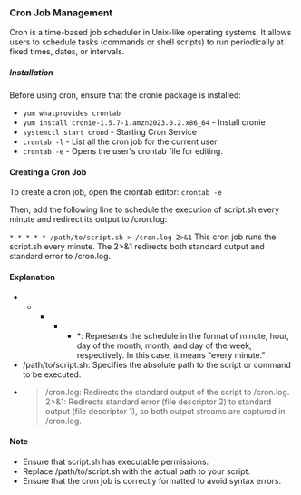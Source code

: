 ### Cron Job Management

Cron is a time-based job scheduler in Unix-like operating systems. It allows users to schedule tasks (commands or shell scripts) to run periodically at fixed times, dates, or intervals.

##### Installation
Before using cron, ensure that the cronie package is installed:

- `yum whatprovides crontab`
- `yum install cronie-1.5.7-1.amzn2023.0.2.x86_64` - Install cronie
- `systemctl start crond` - Starting Cron Service
- `crontab -l` - List all the cron job for the current user
- `crontab -e` - Opens the user's crontab file for editing.

#### Creating a Cron Job

To create a cron job, open the crontab editor: `crontab -e`

Then, add the following line to schedule the execution of script.sh every minute and redirect its output to /cron.log:

`* * * * * /path/to/script.sh > /cron.log 2>&1`
This cron job runs the script.sh every minute. The 2>&1 redirects both standard output and standard error to /cron.log.

#### Explanation

- * * * * *: Represents the schedule in the format of minute, hour, day of the month, month, and day of the week, respectively. In this case, it means "every minute."
- /path/to/script.sh: Specifies the absolute path to the script or command to be executed.
- > /cron.log: Redirects the standard output of the script to /cron.log.
2>&1: Redirects standard error (file descriptor 2) to standard output (file descriptor 1), so both output streams are captured in /cron.log.

#### Note
- Ensure that script.sh has executable permissions.
- Replace /path/to/script.sh with the actual path to your script.
- Ensure that the cron job is correctly formatted to avoid syntax errors.